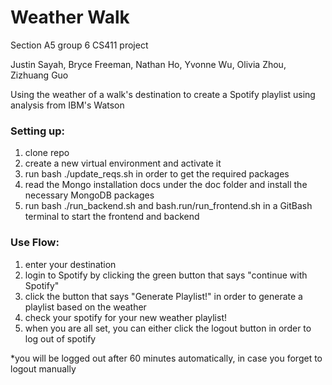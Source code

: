 # Weather Walk
Section A5 group 6 CS411 project

Justin Sayah, Bryce Freeman, Nathan Ho, Yvonne Wu, Olivia Zhou, Zizhuang Guo

Using the weather of a walk's destination to create a Spotify playlist using analysis from IBM's Watson

### Setting up:

1) clone repo
2) create a new virtual environment and activate it
3) run bash ./update_reqs.sh in order to get the required packages
4) read the Mongo installation docs under the doc folder and install the necessary MongoDB packages
5) run bash ./run_backend.sh and bash.run/run_frontend.sh in a GitBash terminal to start the frontend and backend

### Use Flow:

1) enter your destination
2) login to Spotify by clicking the green button that says "continue with Spotify"
3) click the button that says "Generate Playlist!" in order to generate a playlist based on the weather
4) check your spotify for your new weather playlist!
5) when you are all set, you can either click the logout button in order to log out of spotify

*you will be logged out after 60 minutes automatically, in case you forget to logout manually
